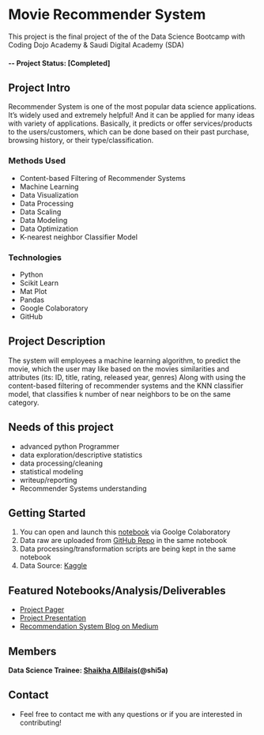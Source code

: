 # Movie Recommender System
This project is the final project of the of the Data Science Bootcamp with Coding Dojo Academy & Saudi Digital Academy (SDA)

#### -- Project Status: [Completed]

## Project Intro
Recommender System is one of the most popular data science applications.
It’s widely used and extremely helpful! And it can be applied for many ideas with variety of applications.
Basically, it predicts or offer services/products to the users/customers,
which can be done based on their past purchase, browsing history, or their type/classification.

### Methods Used
* Content-based Filtering of Recommender Systems
* Machine Learning
* Data Visualization
* Data Processing
* Data Scaling
* Data Modeling
* Data Optimization
* K-nearest neighbor Classifier Model

### Technologies
* Python
* Scikit Learn
* Mat Plot
* Pandas
* Google Colaboratory
* GitHub

## Project Description
The system will employees a machine learning algorithm, to predict the movie,
which the user may like based on the movies similarities and attributes (its: ID, title, rating, released year, genres)
Along with using the content-based filtering of recommender systems and the KNN classifier model,
that classifies k number of near neighbors to be on the same category. 

## Needs of this project
- advanced python Programmer
- data exploration/descriptive statistics
- data processing/cleaning
- statistical modeling
- writeup/reporting
- Recommender Systems understanding

## Getting Started
1. You can open and launch this [notebook](https://github.com/shi5a/MovieRecommender/blob/main/Recommender_System1.ipynb) via Goolge Colaboratory  
2. Data raw are uploaded from [GitHub Repo](https://github.com/shi5a/MovieRecommender) in the same notebook
3. Data processing/transformation scripts are being kept in the same notebook
4. Data Source: [Kaggle](https://www.kaggle.com/ayushimishra2809/movielens-dataset)

## Featured Notebooks/Analysis/Deliverables
* [Project Pager](https://github.com/shi5a/MovieRecommender/blob/main/MovieRecommenderPager.pdf)
* [Project Presentation](https://github.com/shi5a/MovieRecommender/blob/main/MovieRecommender%20Pres.pdf)
* [Recommendation System Blog on Medium](https://shi5a.medium.com/recommender-system-914f3ef5e13d)


## Members
**Data Science Trainee: [Shaikha AlBilais](https://github.com/shi5a)(@shi5a)**


## Contact
* Feel free to contact me with any questions or if you are interested in contributing!



